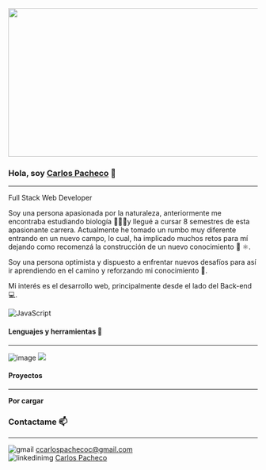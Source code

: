 <img src="https://i.pinimg.com/originals/c9/9e/35/c99e353f761d318322c853c03ebcf21b.gif" width="1000" height="300" />

### Hola, soy [Carlos Pacheco][linkedin] 👋
_____________________________________________________________________________________
Full Stack Web Developer

Soy una persona apasionada por la naturaleza, anteriormente me encontraba estudiando biología 🌅🐠🐙y llegué a cursar 8 semestres de esta apasionante carrera.
Actualmente he tomado un rumbo muy diferente entrando en un nuevo campo, lo cual, ha implicado muchos retos para mí dejando como recomenzá la construcción de un nuevo conocimiento 📖 ⚛️. 

Soy una persona optimista y dispuesto a enfrentar nuevos desafíos para así ir aprendiendo en el camino y reforzando mi conocimiento 🧠.

Mi interés es el desarrollo web, principalmente desde el lado del Back-end 💻.


![JavaScript](https://media0.giphy.com/media/26tn33aiTi1jkl6H6/giphy.gif)

#### Lenguajes y herramientas 🧰
_____________________________________________________________________________________

![image](https://user-images.githubusercontent.com/74948016/198751168-d7656258-53e1-4530-adc2-88f57125f8e5.png) ![](https://encrypted-tbn0.gstatic.com/images?q=tbn:ANd9GcT8nSq5T1jzI0H1t0Q6l-U2PPwAtFCzRwHIfrQozIhlHsh_oc-ihlasJ2eldgHto-oV_TU&usqp=CAU)

#### Proyectos
______________________________________________________________________________________
**Por cargar**

### Contactame 📫
______________________________________________________________________________________

![gmail](https://user-images.githubusercontent.com/76783198/182482940-c4a2a044-de93-4450-b354-9628cbb175c9.svg) ccarlospachecoc@gmail.com  
![linkedinimg](https://user-images.githubusercontent.com/76783198/182481396-19c89e94-f3ba-4e33-9df4-f5b7a094cf8f.svg) [Carlos Pacheco][linkedin]

[linkedin]: www.linkedin.com/in/carlos-alberto-pacheco-pedraza-936499144/

